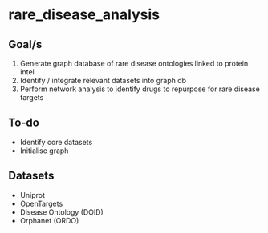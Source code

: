 # rare_disease_analysis

## Goal/s 

1. Generate graph database of rare disease ontologies linked to protein intel
2. Identify / integrate relevant datasets into graph db
3. Perform network analysis to identify drugs to repurpose for rare disease targets

## To-do

- Identify core datasets 
- Initialise graph

## Datasets

- Uniprot 
- OpenTargets
- Disease Ontology (DOID)
- Orphanet (ORDO)